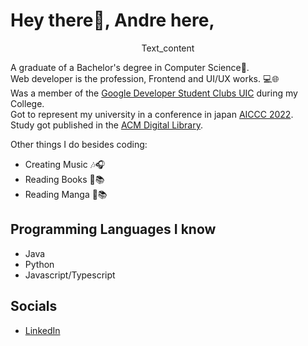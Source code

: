 # Hey there👋, Andre here,

<p style="text-align: center;">Text_content</p>

A graduate of a Bachelor's degree in Computer Science🤔. <br>
Web developer is the profession, Frontend and UI/UX works. 💻🌐<br>
Was a member of the [Google Developer Student Clubs UIC](https://www.facebook.com/dscuic) during my College. <br>
Got to represent my university in a conference in japan [AICCC 2022](https://uic.startbox.ph/bs-computer-science-students-presents-research-in-osaka-japan/).<br>
Study got published in the [ACM Digital Library](https://dl.acm.org/doi/10.1145/3582099.3582101).<br>

Other things I do besides coding:

- Creating Music 🎶🎧
- Reading Books 📖📚
- Reading Manga 🗾📚

## Programming Languages I know
- Java 
- Python
- Javascript/Typescript

## Socials
- [LinkedIn](https://www.linkedin.com/in/andre-gonzales-48385623a/)
